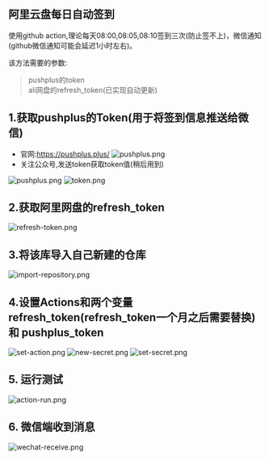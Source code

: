 ## 阿里云盘每日自动签到
使用github action,理论每天08:00,08:05,08:10签到三次(防止签不上)，微信通知(github微信通知可能会延迟1小时左右)。

该方法需要的参数:
> pushplus的token  
ali网盘的refresh_token(已实现自动更新)
## 1.获取pushplus的Token(用于将签到信息推送给微信)
- 官网:https://pushplus.plus/
![pushplus.png](https://i.postimg.cc/QdqvvBDh/pushplus.png)
- 关注公众号,发送token获取token值(稍后用到)

![pushplus.png](https://i.postimg.cc/wTXrst7L/pushplus.png)
![token.png](https://i.postimg.cc/WpMpwFwS/get-token.png)
## 2.获取阿里网盘的refresh_token
![refresh-token.png](https://i.postimg.cc/ydDtGssP/refresh-token.png)
## 3.将该库导入自己新建的仓库
![import-repository.png](https://i.postimg.cc/XYTC5gXY/import-repository.png)
## 4.设置Actions和两个变量 refresh_token(refresh_token一个月之后需要替换) 和 pushplus_token
![set-action.png](https://i.postimg.cc/nzJjYW8n/set-action.png)
![new-secret.png](https://i.postimg.cc/3xb7LKvL/new-secret.png)
![set-secret.png](https://i.postimg.cc/rwgbjgvM/set-secret.png)
## 5. 运行测试
![action-run.png](https://i.postimg.cc/DzvhySKy/action-run.png)
## 6. 微信端收到消息
![wechat-receive.png](https://i.postimg.cc/JtCVwnq8/wechat-receive.png)
